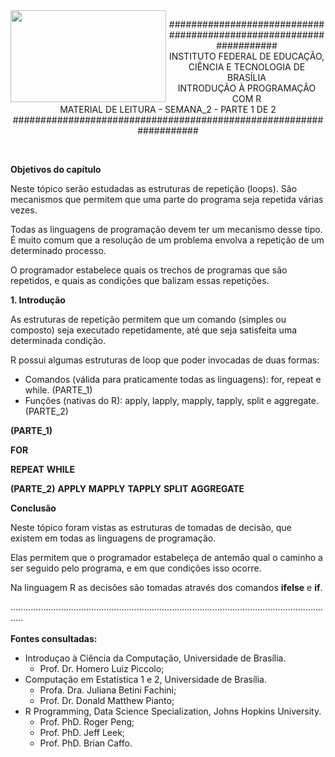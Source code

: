 <img align="left" img src="https://cloud.githubusercontent.com/assets/10408245/13290324/022a1f82-daf2-11e5-8179-00d828bf27a0.jpg" width="249px" height="147px" />

<p align="center">
###################################################################<br>
INSTITUTO FEDERAL DE EDUCAÇÃO, CIÊNCIA E TECNOLOGIA DE BRASÍLIA<br>
INTRODUÇÃO À PROGRAMAÇÃO COM R<br>
MATERIAL DE LEITURA - SEMANA_2 - PARTE 1 DE 2<br>
###################################################################
</p>

<br>

**Objetivos do capítulo**

Neste tópico serão estudadas as estruturas de repetição (loops). São mecanismos que permitem que uma parte do programa seja repetida várias vezes.

Todas as linguagens de programação devem ter um mecanismo desse tipo. É muito comum que a resolução de um problema envolva a repetição de um determinado processo.

O programador estabelece quais os trechos de programas que são repetidos, e quais as condições que balizam essas repetições.

**1. Introdução**

As estruturas de repetição permitem que um comando (simples ou composto) seja executado repetidamente, até que seja satisfeita uma determinada condição.

R possui algumas estruturas de loop que poder invocadas de duas formas: 
  - Comandos (válida para praticamente todas as linguagens): for, repeat e while. (PARTE_1)
  - Funções (nativas do R): apply, lapply, mapply, tapply, split e aggregate. (PARTE_2)

**(PARTE_1)**

**FOR**


**REPEAT**
**WHILE**

**(PARTE_2)**
**APPLY**
**MAPPLY**
**TAPPLY**
**SPLIT**
**AGGREGATE**








**Conclusão**

Neste tópico foram vistas as estruturas de tomadas de decisão, que existem em todas as linguagens de programação. 

Elas permitem que o programador estabeleça de antemão qual o caminho a ser seguido pelo programa, e em que condições isso ocorre.

Na linguagem R as decisões são tomadas através dos comandos **ifelse** e **if**.




.................................................................................................................................<br><br>
**Fontes consultadas:**
* Introduçao à Ciência da Computação, Universidade de Brasília.
    * Prof. Dr. Homero Luiz Piccolo;
* Computação em Estatística 1 e 2, Universidade de Brasília.
    * Profa. Dra. Juliana Betini Fachini;
    * Prof. Dr. Donald Matthew Pianto;
* R Programming, Data Science Specialization, Johns Hopkins University.
    * Prof. PhD. Roger Peng;
    * Prof. PhD. Jeff Leek;
    * Prof. PhD. Brian Caffo.
